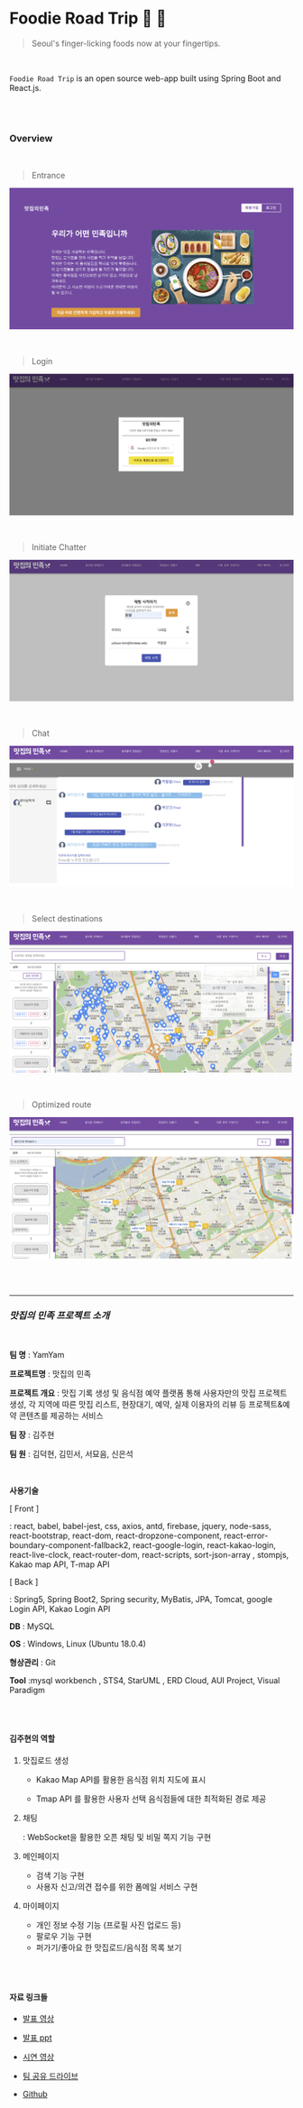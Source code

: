# Foodie Road Trip :hamburger: :bus:

> Seoul's finger-licking foods now at your fingertips.



<br/>

`Foodie Road Trip` is an open source web-app built using Spring Boot and React.js.

<br>

<br>

### Overview

<br>

> Entrance

![](./images/entrance.png)

<br>

> Login

![](./images/login.png)

<br>

> Initiate Chatter

![](./images/start-chat.png)

<br>

> Chat

![](./images/chat.png)

<br>

> Select destinations

![](./images/foodie-road-select.png)

<br>

> Optimized route

![](./images/foodie-road-result.png)

<br>

<br>

<hr>

### *맛집의 민족 프로젝트 소개*

<br>

**팀  명** : YamYam

**프로젝트명** : 맛집의 민족

**프로젝트 개요** : 맛집 기록 생성 및 음식점 예약 플랫폼 통해 사용자만의 맛집 프로젝트 생성, 각 지역에 따른 맛집 리스트, 현장대기, 예약, 실제 이용자의 리뷰 등 프로젝트&예약 콘텐츠를 제공하는 서비스

**팀  장** : 김주현

**팀  원** : 김덕현, 김민서, 서묘음, 신은석

<br>

**사용기술**

[ Front ] 

: react, babel, babel-jest, css, axios, antd, firebase, jquery, node-sass, react-bootstrap, react-dom, react-dropzone-component, react-error-boundary-component-fallback2, react-google-login, react-kakao-login, react-live-clock, react-router-dom, react-scripts, sort-json-array , stompjs, Kakao map API, T-map API

[ Back ] 

: Spring5, Spring Boot2, Spring security, MyBatis, JPA, Tomcat, google Login API, Kakao Login API

**DB** : MySQL 

**OS** : Windows, Linux (Ubuntu 18.0.4) 

**형상관리** : Git

**Tool** :mysql workbench , STS4, StarUML , ERD Cloud, AUI Project, Visual Paradigm

<br>

<br>

#### 김주현의 역할

1. 맛집로드 생성

   - Kakao Map API를 활용한 음식점 위치 지도에 표시

   - Tmap API 를 활용한 사용자 선택 음식점들에 대한 최적화된 경로 제공

2. 채팅

   : WebSocket을 활용한 오픈 채팅 및 비밀 쪽지 기능 구현

3. 메인페이지
   - 검색 기능 구현
   - 사용자 신고/의견 접수를 위한 폼메일 서비스 구현

4. 마이페이지
   - 개인 정보 수정 기능 (프로필 사진 업로드 등)
   - 팔로우 기능 구현
   - 퍼가기/좋아요 한 맛집로드/음식점 목록 보기

<br>

<br>

#### 자료 링크들
- [발표 영상]( https://bit.ly/foodie-video)

- [발표 ppt](https://bit.ly/foodie-ppt)

- [시연 영상](https://bit.ly/foodie-demo-video)

- [팀 공유 드라이브](https://bit.ly/foodie-google-drive)

- [Github](https://github.com/chloe-codes1/Foodie_Road_Trip)